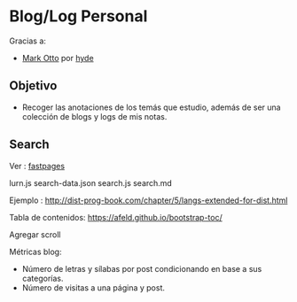 # Blog/Log Personal

Gracias a:

- [Mark Otto](https://github.com/mdo) por [hyde]((https://github.com/poole/hyde))

## Objetivo

- Recoger las anotaciones de los temás que estudio, además de ser una colección de blogs y logs de mis notas.

## Search

Ver : [fastpages](https://github.com/fastai/fastpages)

lurn.js
search-data.json
search.js
search.md

Ejemplo :
http://dist-prog-book.com/chapter/5/langs-extended-for-dist.html

Tabla de contenidos:
https://afeld.github.io/bootstrap-toc/

Agregar scroll

Métricas blog:

- Número de letras y sílabas por post condicionando en base a sus categorías.
- Número de visitas a una página y post.

